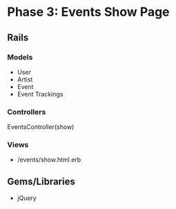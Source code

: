 # Phase 3: Events Show Page

## Rails
### Models
* User
* Artist
* Event
* Event Trackings

### Controllers
EventsController(show)


### Views
* /events/show.html.erb

## Gems/Libraries
* jQuery
